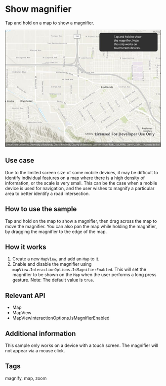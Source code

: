 # Show magnifier

Tap and hold on a map to show a magnifier.

![Image of show magnifier](showmagnifier.jpg)

## Use case

Due to the limited screen size of some mobile devices, it may be difficult to identify individual features on a map where there is a high density of information, or the scale is very small. This can be the case when a mobile device is used for navigation, and the user wishes to magnify a particular area to better identify a road intersection.

## How to use the sample

Tap and hold on the map to show a magnifier, then drag across the map to move the magnifier. You can also pan the map while holding the magnifier, by dragging the magnifier to the edge of the map.

## How it works

1. Create a new `MapView`, and add an `Map` to it.
2. Enable and disable the magnifier using `mapView.InteractionOptions.IsMagnifierEnabled`. This will set the magnifier to be shown on the `Map` when the user performs a long press gesture. Note: The default value is `true`.

## Relevant API

* Map
* MapView
* MapViewInteractionOptions.IsMagnifierEnabled

## Additional information

This sample only works on a device with a touch screen. The magnifier will not appear via a mouse click.

## Tags

magnify, map, zoom
